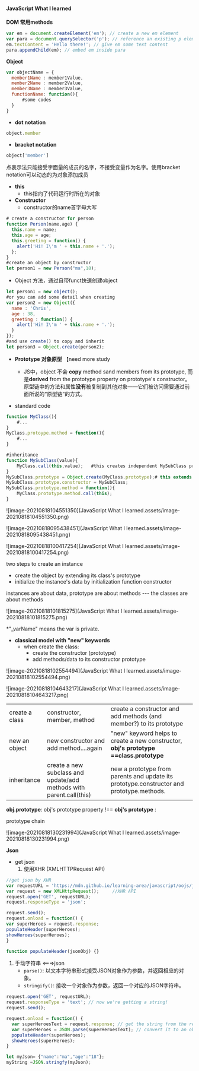 #### **JavaScript What I learned**

**DOM 常用methods**

```javascript
var em = document.createElement('em'); // create a new em element
var para = document.querySelector('p'); // reference an existing p element
em.textContent = 'Hello there!'; // give em some text content
para.appendChild(em); // embed em inside para
```

**Object**

```javascript
var objectName = {
  member1Name : member1Value,
  member2Name : member2Value,
  member3Name : member3Value,
  functionName: function(){
      #some codes
  }
}
```

- **dot notation**

```javascript
object.member
```

- **bracket notation**

```javascript
object['member']
```

点表示法只能接受字面量的成员的名字，不接受变量作为名字。使用bracket notation可以动态的为对象添加成员

- **this**
  - this指向了代码运行时所在的对象
- **Constructor**
  - constructor的name首字母大写

```javascript
# create a constructor for person
function Person(name,age) {
  this.name = name;
  this.age = age;
  this.greeting = function() {
    alert('Hi! I\'m ' + this.name + '.');
  };
}
#create an object by constructor
let person1 = new Person("ma",18);
```

- Object 方法，通过自带funct快速创建object

```javascript
let person1 = new object();
#or you can add some detail when creating
var person2 = new Object({
  name : 'Chris',
  age : 38,
  greeting : function() {
    alert('Hi! I\'m ' + this.name + '.');
  }
});
#and use create() to copy and inherit
let person3 = Object.create(person2);
```



- **Prototype 对象原型** 【need more study
  - JS中，object 不会 **copy** method sand members from its prototype, 而是**derived** from the prototype property on prototype's constructor。原型链中的方法和属性**没有**被复制到其他对象——它们被访问需要通过前面所说的“原型链”的方式。



- standard code

```javascript
function MyClass(){
	#...
}
MyClass.protoype.method = function(){
	#...
}

#inheritance
function MySubClass(value){
    MyClass.call(this,value);	#this creates independent MySubClass prototype, but we 									#need to extend its prototype from its parent
}
MySubClass.prototype = Object.create(MyClass.prototype);# this extends the parent 																# prototype
MySubClass.prototype.constructor = MySubClass;
MySubClass.prototype.method = function(){
    MyClass.prototype.method.call(this);
}
```

![image-20210818104551350](JavaScript What I learned.assets/image-20210818104551350.png)

![image-20210818095438451](JavaScript What I learned.assets/image-20210818095438451.png)

![image-20210818100417254](JavaScript What I learned.assets/image-20210818100417254.png)

two steps to create an instance

- create the object by extending its class's prototype
- initialize the instance's data by initialization function constructor

instances are about data, prototype are about methods --- the classes are about methods

![image-20210818101815275](JavaScript What I learned.assets/image-20210818101815275.png)

*"_varName" means the var is private. 

- **classical model with "new" keywords**
  - when create the class: 
    - create the constructor (prototype)
    - add methods/data to its constructor prototype

![image-20210818102554494](JavaScript What I learned.assets/image-20210818102554494.png)

![image-20210818104643217](JavaScript What I learned.assets/image-20210818104643217.png)

|                |                                                              |                                                              |
| -------------- | ------------------------------------------------------------ | ------------------------------------------------------------ |
| create a class | constructor, member, method                                  | create a constructor and add methods (and member?) to its prototype |
| new an object  | new constructor and add method....again                      | "new" keyword helps to create a new constructor, **obj's prototype ==class.prototype** |
| inheritance    | create a new subclass and update/add methods with parent.call(this) | new a prototype from parents and update its prototype.constructor and prototype.methods. |

**obj.prototype**: obj's prototype property !== **obj's prototype** : 

prototype chain

![image-20210818130231994](JavaScript What I learned.assets/image-20210818130231994.png)



**Json**

- get json
  1. 使用XHR (XMLHTTPRequest API)

```javascript
//get json by XHR
var requestURL = 'https://mdn.github.io/learning-area/javascript/oojs/json/superheroes.json';
var request = new XMLHttpRequest();     //XHR API
request.open('GET', requestURL);
request.responseType = 'json';

request.send();
request.onload = function() {
var superHeroes = request.response;
populateHeader(superHeroes);
showHeroes(superHeroes);
}    

function populateHeader(jsonObj) {}
```

1. 手动字符串 <===>json
   - `parse()`: 以文本字符串形式接受JSON对象作为参数，并返回相应的对象。
   - `stringify()`: 接收一个对象作为参数，返回一个对应的JSON字符串。

```javascript
request.open('GET', requestURL);
request.responseType = 'text'; // now we're getting a string!
request.send();

request.onload = function() {
  var superHeroesText = request.response; // get the string from the response
  var superHeroes = JSON.parse(superHeroesText); // convert it to an object
  populateHeader(superHeroes);
  showHeroes(superHeroes);
}

let myJson= {"name":"ma","age":"18"};
myString =JSON.stringfy(myJson);
```

